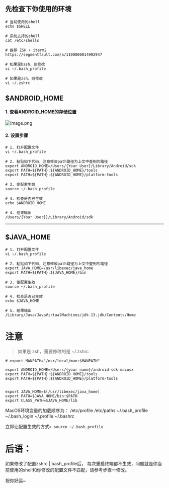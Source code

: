 ## 先检查下你使用的环境
```shell
# 当前使用的shell
echo $SHELL

# 系统支持的shell
cat /etc/shells

# 推荐 ZSH + iterm2
https://segmentfault.com/a/1190000014992947

# 如果是bash，则修改
vi ~/.bash_profile

# 如果是zsh，则修改
vi ~/.zshrc

```
## $ANDROID_HOME
#### 1. 查看ANDROID_HOME的存储位置
![image.png](https://upload-images.jianshu.io/upload_images/299790-a438b61d20ed324f.png?imageMogr2/auto-orient/strip%7CimageView2/2/w/1240)

#### 2. 设置步骤
```shell
# 1. 打开配置文件
vi ~/.bash_profile

# 2. 粘贴如下代码，注意修改path路径为上文中查到的路径
export ANDROID_HOME=/Users/{Your User}/Library/Android/sdk
export PATH=${PATH}:${ANDROID_HOME}/tools
export PATH=${PATH}:${ANDROID_HOME}/platform-tools

# 3. 使配置生效
source ~/.bash_profile

# 4. 检查是否已生效
echo $ANDROID_HOME

# 4. 结果输出
/Users/{Your User}}/Library/Android/sdk
```
---
## $JAVA_HOME
```
# 1. 打开配置文件
vi ~/.bash_profile

# 2. 粘贴如下代码，注意修改path路径为上文中查到的路径
export JAVA_HOME=/usr/libexec/java_home
export PATH=${PATH}:${JAVA_HOME}/bin

# 3. 使配置生效
source ~/.bash_profile

# 4. 检查是否已生效
echo $JAVA_HOME

# 5. 结果输出
/Library/Java/JavaVirtualMachines/jdk-13.jdk/Contents/Home
```

# 注意
> 如果是 zsh，需要修改的是 ~/.zshrc
```
# export MANPATH="/usr/local/man:$MANPATH"

export ANDROID_HOME=/Users/{your name}/android-sdk-macosx
export PATH=${PATH}:${ANDROID_HOME}/tools
export PATH=${PATH}:${ANDROID_HOME}/platform-tools


export JAVA_HOME=$(/usr/libexec/java_home)
export PATH=$JAVA_HOME/bin:$PATH
export CLASS_PATH=$JAVA_HOME/lib
```

MacOS环境变量的加载顺序为：
/etc/profile /etc/paths 
~/.bash_profile
~/.bash_login
~/.profile
~/.bashrc

立即让配置生效的方式`> source ~/.bash_profile`


# 后语：
如果修改了配置zshrc | bash_profile后， 每次重启终端都不生效，问题就是你当前使用的shell和你修改的配置文件不匹配，请参考步骤一修改。

祝你好运~
